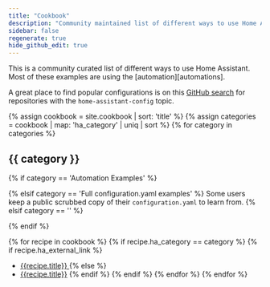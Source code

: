 ```yaml
---
title: "Cookbook"
description: "Community maintained list of different ways to use Home Assistant."
sidebar: false
regenerate: true
hide_github_edit: true
---
```


This is a community curated list of different ways to use Home Assistant. Most
of these examples are using the [automation][automations].

<div class='note'>

A great place to find popular configurations is on this
[GitHub search][github-search] for repositories with the
`home-assistant-config` topic.

</div>

[automation]: /getting-started/automation/
[github-search]: https://github.com/search?q=topic%3Ahome-assistant-config&type=Repositories

{% assign cookbook = site.cookbook | sort: 'title' %}
{% assign categories = cookbook | map: 'ha_category' | uniq | sort %}
{% for category in categories %}
## {{ category }}

  {% if category == 'Automation Examples' %}

  {% elsif category == 'Full configuration.yaml examples' %}
Some users keep a public scrubbed copy of their `configuration.yaml` to learn from.
  {% elsif category == '' %}

  {% endif %}

  {% for recipe in cookbook %}
    {% if recipe.ha_category == category %}
      {% if recipe.ha_external_link %}
  * [{{recipe.title}} <i class="icon-external-link"></i>]({{recipe.ha_external_link}})
      {% else %}
  * [{{recipe.title}}]({{recipe.url}})
      {% endif %}
    {% endif %}
  {% endfor %}
{% endfor %}
